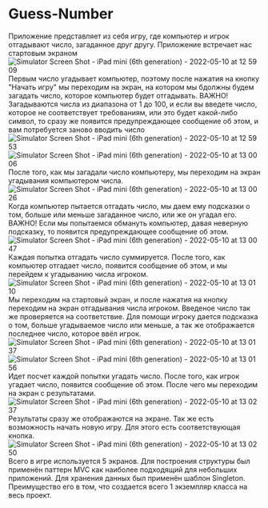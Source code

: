 # Guess-Number
Приложение представляет из себя игру, где компьютер и игрок отгадывают число, загаданное друг другу.
Приложение встречает нас стартовым экраном
![Simulator Screen Shot - iPad mini (6th generation) - 2022-05-10 at 12 59 09](https://user-images.githubusercontent.com/74978825/167559570-896982c0-4d16-4753-93d7-7a15cdb72b0d.png)
Первым число угадывает компьютер, поэтому после нажатия на кнопку "Начать игру" мы переходим на экран, на котором мы бдолжны будем загадать число, которое компьютер будет отгадывать.
ВАЖНО! 
Загадываются числа из диапазона от 1 до 100, и если вы введете число, которое не соответствует требованиям, или это будет какой-либо символ, то сразу же появится предупреждающее сообщение об этом, и вам потребуется заново вводить число
![Simulator Screen Shot - iPad mini (6th generation) - 2022-05-10 at 12 59 53](https://user-images.githubusercontent.com/74978825/167560298-79ae3dbd-2fdc-4af0-9de4-94d7c5ba6355.png)
![Simulator Screen Shot - iPad mini (6th generation) - 2022-05-10 at 13 00 06](https://user-images.githubusercontent.com/74978825/167560309-f887374b-3d22-42a2-a072-b548fddc70ba.png)
После того, как мы загадали число компьютеру, мы переходим на экран угадывания компьютером числа.
![Simulator Screen Shot - iPad mini (6th generation) - 2022-05-10 at 13 00 26](https://user-images.githubusercontent.com/74978825/167560443-3db82806-6868-4fa6-8b4b-89318cd19dca.png)
Когда компьютер пытается отгадать число, мы даем ему подсказки о том, больше или меньше загаданное число, или же он угадал его.
ВАЖНО!
Если мы попытаемся обмануть компьютер, давая неверную подсказку, то появится предупреждающее сообщение об этом.
![Simulator Screen Shot - iPad mini (6th generation) - 2022-05-10 at 13 00 47](https://user-images.githubusercontent.com/74978825/167560956-48e810cf-8b27-43f3-aded-bb0ef9746cb9.png)
Каждая попытка отгадать число суммируется.
После того, как компьютер отгадает число, появится сообщение об этом, и мы перейдем к угадыванию числа игроком.
![Simulator Screen Shot - iPad mini (6th generation) - 2022-05-10 at 13 01 10](https://user-images.githubusercontent.com/74978825/167561351-ffa67fb8-a14a-4690-bd6f-2f84fbed4a0d.png)
Мы переходим на стартовый экран, и после нажатия на кнопку переходим на экран отгадывания числа игроком.
Введеное число так же проверяется на соответствие. Для помощи игроку дается подсказка о том, больше угадываемое число или меньше, а так же отображается последнее число, которое ввёл игрок.
![Simulator Screen Shot - iPad mini (6th generation) - 2022-05-10 at 13 01 37](https://user-images.githubusercontent.com/74978825/167562305-45073d92-eec5-4add-ad2f-69a156d09057.png)
![Simulator Screen Shot - iPad mini (6th generation) - 2022-05-10 at 13 01 56](https://user-images.githubusercontent.com/74978825/167562361-e5568f3d-ad18-4333-b7f6-11ac8c727110.png)
Идет посчет каждой попытки угадать число.
После того, как игрок угадает число, появится сообщение об этом. После чего мы переходим на экран с результатами.
![Simulator Screen Shot - iPad mini (6th generation) - 2022-05-10 at 13 02 37](https://user-images.githubusercontent.com/74978825/167562881-bffb455c-d78c-4324-9235-95fbf6cc038a.png)
Результаты сразу же отображаются на экране. Так же есть возможность начать новую игру. Для этого есть соответствующая кнопка.
![Simulator Screen Shot - iPad mini (6th generation) - 2022-05-10 at 13 02 50](https://user-images.githubusercontent.com/74978825/167563128-cc0a4ae0-b4db-4015-ab9b-54460fc26e00.png)
Всего в игре используется 5 экранов.
Для построения структуры был применён паттерн MVC как наиболее подходящий для небольших приложений. Для хранения данных был применён шаблон Singleton. Преимущество его в том, что создается всего 1 экземпляр класса на весь проект.
